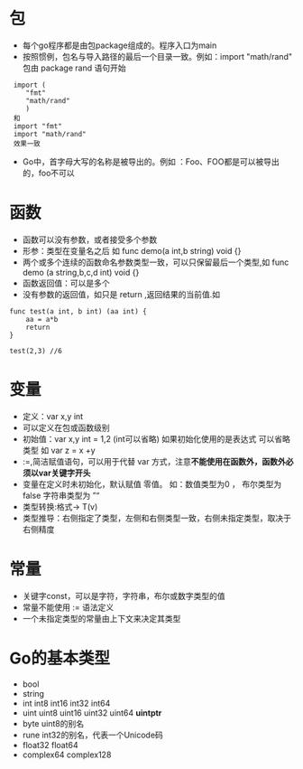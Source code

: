 # 包
* 每个go程序都是由包package组成的。程序入口为main
* 按照惯例，包名与导入路径的最后一个目录一致。例如：import "math/rand" 包由 package rand 语句开始
```
 import (
	"fmt"
	"math/rand"
 	)
 和
 import "fmt"
 import "math/rand"
 效果一致
```
* Go中，首字母大写的名称是被导出的。例如 ：Foo、FOO都是可以被导出的，foo不可以

# 函数
* 函数可以没有参数，或者接受多个参数
* 形参：类型在变量名之后 如 func demo(a int,b string) void {}
* 两个或多个连续的函数命名参数类型一致，可以只保留最后一个类型,如 func demo (a string,b,c,d int) void {}
* 函数返回值：可以是多个
* 没有参数的返回值，如只是 return ,返回结果的当前值.如
```
func test(a int, b int) (aa int) {
	aa = a*b
	return
}

test(2,3) //6
```

# 变量
* 定义：var x,y int
* 可以定义在包或函数级别
* 初始值：var x,y int = 1,2 (int可以省略)  如果初始化使用的是表达式 可以省略类型  如 var z = x +y
* :=,简洁赋值语句，可以用于代替 var 方式，注意**不能使用在函数外，函数外必须以var关键字开头**
* 变量在定义时未初始化，默认赋值 零值。 如：数值类型为0 ， 布尔类型为 false  字符串类型为 ”“
* 类型转换:格式-> T(v)
* 类型推导：右侧指定了类型，左侧和右侧类型一致，右侧未指定类型，取决于右侧精度

# 常量
* 关键字const，可以是字符，字符串，布尔或数字类型的值
* 常量不能使用 := 语法定义
* 一个未指定类型的常量由上下文来决定其类型

# Go的基本类型
* bool
* string
* int int8 int16 int32 int64
* uint uint8 uint16 uint32 uint64 **uintptr**
* byte uint8的别名
* rune int32的别名，代表一个Unicode码
* float32 float64
* complex64 complex128
